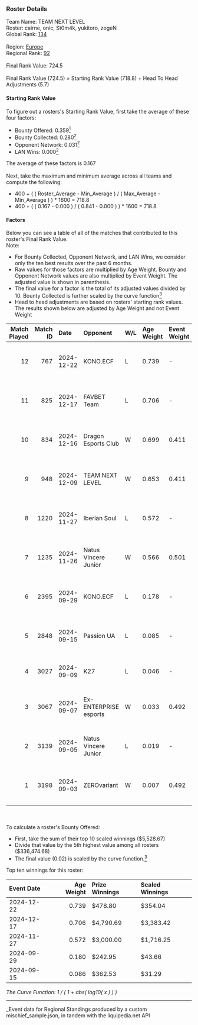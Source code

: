 ### Roster Details<br />
Team Name: TEAM NEXT LEVEL<br />
Roster: cairne, onic, St0m4k, yukitoro, zogeN<br />
Global Rank: [134](../../standings_global_2025_03_01.md)<br />
<br />
Region: [Europe]( ../../standings_europe_2025_03_01.md)<br />
Regional Rank: [92]( ../../standings_europe_2025_03_01.md)<br />
<br />
Final Rank Value:  724.5<br />
<br />
Final Rank Value (724.5) = Starting Rank Value (718.8) + Head To Head Adjustments (5.7)<br />

#### Starting Rank Value<br />
To figure out a rosters's Starting Rank Value, first take the average of these four factors:<br />
- Bounty Offered: 0.359[<sup>1</sup>](#table2)
- Bounty Collected: 0.280[<sup>2</sup>](#table1)
- Opponent Network: 0.031[<sup>2</sup>](#table1)
- LAN Wins: 0.000[<sup>2</sup>](#table1)

The average of these factors is 0.167<br />
<br />
Next, take the maximum and minimum average across all teams and compute the following:<br />
- 400 + ( ( Roster_Average - Min_Average ) / ( Max_Average - Min_Average ) ) * 1600 = 718.8
- 400 + ( ( 0.167 - 0.000 ) / ( 0.841 - 0.000 ) ) * 1600 = 718.8


#### Factors<br />
Below you can see a table of all of the matches that contributed to this roster's Final Rank Value.<br />
Note:<br />

- For Bounty Collected, Opponent Network, and LAN Wins, we consider only the ten best results over the past 6 months.
- Raw values for those factors are multiplied by Age Weight. Bounty and Opponent Network values are also multiplied by Event Weight. The adjusted value is shown in parenthesis.
- The final value for a factor is the total of its adjusted values divided by 10. Bounty Collected is further scaled by the curve function[<sup>3</sup>](#curveFunction)
- Head to head adjustments are based on rosters' starting rank values. The results shown below are adjusted by Age Weight and not Event Weight
<span id="table1"></span><br />


| Match Played | Match ID | Date       | Opponent              | W/L | Age Weight | Event Weight | Bounty Collected | Opponent Network | LAN Wins  | H2H Adj. | Roster                                   |
| -: | -: | :- | :- | :- | :- | :- | :- | :- | :- | -: | :- |
|           12 |      767 | 2024-12-22 | KONO.ECF              | L   | 0.739      | -            | -                | -                | -         |   -10.90 | cairne, onic, St0m4k, yukitoro, zogeN    |
|           11 |      825 | 2024-12-17 | FAVBET Team           | L   | 0.706      | -            | -                | -                | -         |    -7.30 | cairne, onic, St0m4k, yukitoro, zogeN    |
|           10 |      834 | 2024-12-16 | Dragon Esports Club   | W   | 0.699      | 0.411        | 0.005 (0.001)    | 0.038 (0.011)    | 0 (0.000) |     8.06 | cairne, onic, St0m4k, yukitoro, zogeN    |
|            9 |      948 | 2024-12-09 | TEAM NEXT LEVEL       | W   | 0.653      | 0.411        | 0.003 (0.001)    | 0.120 (0.032)    | 0 (0.000) |     8.39 | cairne, onic, St0m4k, yukitoro, zogeN    |
|            8 |     1220 | 2024-11-27 | Iberian Soul          | L   | 0.572      | -            | -                | -                | -         |    -4.67 | cairne, onic, St0m4k, yukitoro, zogeN    |
|            7 |     1235 | 2024-11-26 | Natus Vincere Junior  | W   | 0.566      | 0.501        | 0.086 (0.024)    | 0.941 (0.267)    | 0 (0.000) |    14.99 | cairne, onic, St0m4k, yukitoro, zogeN    |
|            6 |     2395 | 2024-09-29 | KONO.ECF              | L   | 0.178      | -            | -                | -                | -         |    -2.33 | cairne, Ganginho, jabba2h, onic, St0m4k  |
|            5 |     2848 | 2024-09-15 | Passion UA            | L   | 0.085      | -            | -                | -                | -         |    -0.21 | cairne, Ganginho, jabba2h, onic, St0m4k  |
|            4 |     3027 | 2024-09-09 | K27                   | L   | 0.046      | -            | -                | -                | -         |    -0.77 | Ganginho, jabba2h, jR, onic, St0m4k      |
|            3 |     3067 | 2024-09-07 | Ex-ENTERPRISE esports | W   | 0.033      | 0.492        | 0.003 (0.000)    | 0.068 (0.001)    | 0 (0.000) |     0.52 | Ganginho, jabba2h, onic, remorse, St0m4k |
|            2 |     3139 | 2024-09-05 | Natus Vincere Junior  | L   | 0.019      | -            | -                | -                | -         |    -0.10 | Ganginho, jabba2h, onic, remorse, St0m4k |
|            1 |     3198 | 2024-09-03 | ZEROvariant           | W   | 0.007      | 0.492        | 0.000 (0.000)    | 0.000 (0.000)    | 0 (0.000) |     0.03 | Ganginho, jabba2h, onic, remorse, St0m4k |

<br />
<span id="table2"></span><br />
To calculate a roster's Bounty Offered:<br />

- First, take the sum of their top 10 scaled winnings ($5,528.67)
- Divide that value by the 5th highest value among all rosters ($336,474.68)
- The final value (0.02) is scaled by the curve function.[<sup>3</sup>](#curveFunction)

Top ten winnings for this roster:<br />

| Event Date | Age Weight | Prize Winnings | Scaled Winnings |
| :- | -: | :- | :- |
| 2024-12-22 |      0.739 | $478.80        | $354.04         |
| 2024-12-17 |      0.706 | $4,790.69      | $3,383.42       |
| 2024-11-27 |      0.572 | $3,000.00      | $1,716.25       |
| 2024-09-29 |      0.180 | $242.95        | $43.66          |
| 2024-09-15 |      0.086 | $362.53        | $31.29          |


<span id="curveFunction"></span>_The Curve Function: 1 / ( 1 + abs( log10( x ) ) )_<br />

---
_Event data for Regional Standings produced by a custom mischief_sample.json, in tandem with the liquipedia.net API<br />
